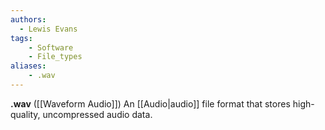 ```yaml
---
authors:
  - Lewis Evans
tags:
    - Software
    - File_types
aliases:
    - .wav
---
```

**.wav** ([[Waveform Audio]]) An [[Audio|audio]] file format that stores high-quality, uncompressed audio data.
